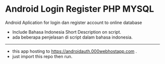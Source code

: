 # Android Login Register PHP MYSQL
Android Aplication for login dan register account to online database

- Include Bahasa Indonesia Short Description on script.
- ada beberapa penjelasan di script dalam bahasa indonesia.

----------------------------
+ this app hosting to https://androidauth.000webhostapp.com .
+ just import this repo then run.
